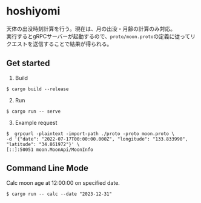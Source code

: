 # hoshiyomi
天体の出没時刻計算を行う。現在は、月の出没・月齢の計算のみ対応。  
実行するとgRPCサーバーが起動するので、`proto/moon.proto`の定義に従ってリクエストを送信することで結果が得られる。

## Get started
1. Build
```shell
$ cargo build --release
```

2. Run
```shell
$ cargo run -- serve
```

3. Example request
```shell
$  grpcurl -plaintext -import-path ./proto -proto moon.proto \
-d '{"date": "2022-07-17T00:00:00.000Z", "longitude": "133.833990", "latitude": "34.861972"}' \
[::]:50051 moon.MoonApi/MoonInfo
```

## Command Line Mode
Calc moon age at 12:00:00 on specified date.
```shell
$ cargo run -- calc --date "2023-12-31"
```
